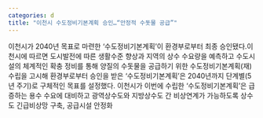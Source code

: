 ```yaml
---
categories: d
title: "이천시 수도정비기본계획 승인…“안정적 수돗물 공급”"
---
```

이천시가 2040년 목표로 마련한 ‘수도정비기본계획’이 환경부로부터 최종 승인됐다.이천시에 따르면 도시발전에 따른 생활수준 향상과 지역의 상수 수요량을 예측하고 수도시설의 체계적인 확충 정비를 통해 양질의 수돗물을 공급하기 위한 수도정비기본계획(재)수립을 고시해 환경부로부터 승인을 받은 ‘수도정비기본계획’은 2040년까지 단계별(5년 주기)로 구체적인 목표를 설정했다. 이천시가 이번에 수립한 ‘수도정비기본계획’은 급증하는 용수 수요에 대비하고 광역상수도와 지방상수도 간 비상연계가 가능하도록 상수도 긴급비상망 구축, 공급시설 안정화